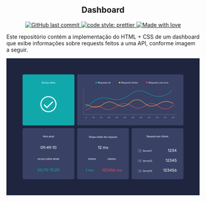 <h2 align="center">
    Dashboard
</h2>
<p align="center">
    <a href="https://github.com/ortegavan/work-api-dashboard/commits/">
        <img alt="GitHub last commit" src="https://img.shields.io/github/last-commit/ortegavan/work-api-dashboard?style=flat-square">
    </a>
    <a href="https://github.com/prettier">
        <img alt="code style: prettier" src="https://img.shields.io/badge/code_style-prettier-ff69b4.svg?style=flat-square">
    </a>   
    <a href="https://github.com/ortegavan">
        <img alt="Made with love" src="https://img.shields.io/badge/made%20with%20%E2%99%A5%20by-ortegavan-ff69b4.svg?style=flat-square">
    </a>
</p>
<p>
	Este repositório contém a implementação do HTML + CSS de um dashboard que exibe informações sobre requests feitos a uma API, 	conforme imagem a seguir.
</p>

![Dashboard](https://raw.githubusercontent.com/ortegavan/dashboard/main/img/dashboard.jpg "Dashboard")
